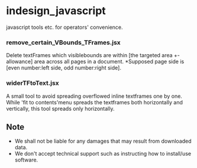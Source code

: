 # indesign_javascript

javascript tools etc. for operators' convenience.

### remove_certain_VBounds_TFrames.jsx 
Delete textFrames which visiblebounds are within [the targeted area +- allowance] area across all pages in a document.
*Supposed page side is [even number:left side, odd number:right side]. 

### widerTFtoText.jsx
A small tool to avoid spreading overflowed inline textframes one by one. 
While 'fit to contents'menu spreads the textframes both horizontally and vertically, this tool spreads only horizontally.

## Note
- We shall not be liable for any damages that may result from downloaded data.
- We don't accept technical support such as instructing how to install/use software.
